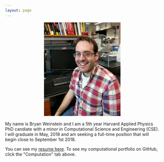 ```yaml
---
layout: page
---
```


<p align="center">
<img src="images/resized/me_at_the_desk_cropped.jpg" width="250">
</p>


My name is Bryan Weinstein and I am a 5th year Harvard Applied Physics PhD candiate with a minor in Computational Science and Engineering (CSE). I will graduate in May, 2018 and am seeking a full-time position that will begin close to September 1st 2018.

You can see my [resume here](documents/resume.pdf). To see my computational portfolio on GitHub, click the "Computation" tab above.
